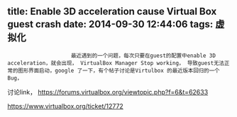 title: Enable 3D acceleration cause Virtual Box guest crash
date: 2014-09-30 12:44:06
tags: 虚拟化
---


						最近遇到的一个问题，每次只要在guest的配置中enable 3D acceleration，就会出现， VirtualBox Manager Stop working， 导致guest无法正常的图形界面启动，google 了一下，有个帖子讨论是Virtulbox 的最近版本回归的一个Bug，

讨论link，
https://forums.virtualbox.org/viewtopic.php?f=6&t=62633


https://www.virtualbox.org/ticket/12772                                   